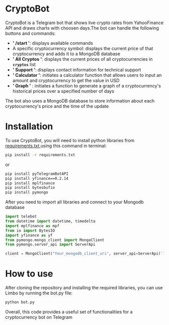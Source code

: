 # CryptoBot

CryptoBot is a Telegram bot that shows live crypto rates from YahooFinance API and draws charts with choosen days.The bot can handle the following buttons and commands:

- **' /start '**: displays available commands
- A specific cryptocurrency symbol: displays the current price of that cryptocurrency and adds it to a MongoDB database
- **' All Cryptos '**: displays the current prices of all cryptocurrencies in **`cryptos`** list
- **' Support '**: displays contact information for technical support
- **' Calculator '**: initiates a calculator function that allows users to input an amount and cryptocurrency to get the value in USD
- **' Graph '** : initiates a function to generate a graph of a cryptocurrency's historical prices over a specified number of days

The bot also uses a MongoDB database to store information about each cryptocurrency's price and the time of the update


# Installation

To use CryptoBot, you will need to install python libraries from [requirements.txt
](requirements.txt) using this command in terminal:

```bash
pip install -r requirements.txt
```
or

```bash
pip install pyTelegramBotAPI
pip install yfinance==0.2.14
pip install mplfinance
pip install bytesbufio
pip install pymongo
```

After you need to import all libraries and connect to your Mongodb database

```python
import telebot
from datetime import datetime, timedelta
import mplfinance as mpf
from io import BytesIO
import yfinance as yf
from pymongo.mongo_client import MongoClient
from pymongo.server_api import ServerApi

client = MongoClient("Your_mongodb_client_uri", server_api=ServerApi('1'))
```


# How to use

After cloning the repository and installing the required libraries, you can use Limbo by running the bot.py file:
```Bash
python bot.py
```

Overall, this code provides a useful set of functionalities for a cryptocurrency bot on Telegram
